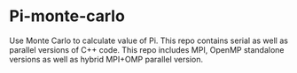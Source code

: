 # Pi-monte-carlo
Use Monte Carlo to calculate value of Pi. This repo contains serial as well as parallel versions of C++ code. This repo includes MPI, OpenMP standalone versions as well as hybrid MPI+OMP parallel version.
